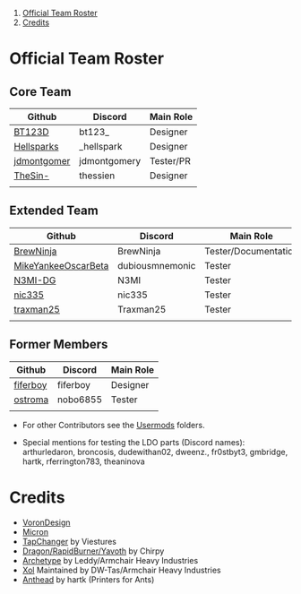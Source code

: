1. [Official Team Roster](#official-team-roster)
2. [Credits](#credits)

# Official Team Roster

## Core Team

| Github   	| Discord    	| Main Role     |
|---------	|---------	|---------      |
| [BT123D](https://github.com/bt123d/) | bt123_ | Designer |
| [Hellsparks](https://github.com/Hellsparks/) | _hellspark | Designer |
| [jdmontgomer](https://github.com/jdmontgomer/) | jdmontgomery | Tester/PR |
| [TheSin-](https://github.com/thesin-/) | thessien | Designer |
| | | |

## Extended Team

| Github   	| Discord    	| Main Role     |
|---------	|---------	|---------      |
| [BrewNinja](https://github.com/BrewNinja/) | BrewNinja | Tester/Documentation |
| [MikeYankeeOscarBeta](https://github.com/MikeYankeeOscarBeta/) | dubiousmnemonic | Tester |
| [N3MI-DG](https://github.com/N3MI-DG/) | N3MI | Tester |
| [nic335](https://github.com/nic335/) | nic335 | Tester |
| [traxman25](https://github.com/traxman25/) | Traxman25 | Tester |
| | | |

## Former Members

| Github   	| Discord    	| Main Role     |
|---------	|---------	|---------      |
| [fiferboy](https://github.com/fiferboy/) | fiferboy | Designer |
| [ostroma](https://github.com/ostroma/) | nobo6855 | Tester |
| | | |

* For other Contributors see the [Usermods](https://github.com/DraftShift/StealthChanger/tree/main/UserMods) folders.

* Special mentions for testing the LDO parts (Discord names): arthurledaron, broncosis, dudewithan02, dweenz., fr0stbyt3, gmbridge, hartk, rferrington783, theaninova


# Credits

* [VoronDesign](https://github.com/VoronDesign)
* [Micron](https://github.com/PrintersForAnts/Micron)
* [TapChanger](https://github.com/viesturz/tapchanger) by Viestures
* [Dragon/RapidBurner/Yavoth](https://github.com/chirpy2605/voron/tree/main/V0/Dragon_Burner) by Chirpy
* [Archetype](https://github.com/Armchair-Heavy-Industries/Archetype/tree/main) by Leddy/Armchair Heavy Industries
* [Xol](https://github.com/Armchair-Heavy-Industries/Xol-Toolhead) Maintained by DW-Tas/Armchair Heavy Industries
* [Anthead](https://github.com/PrintersForAnts/AntHead) by hartk (Printers for Ants)
